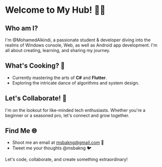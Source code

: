 # Welcome to My Hub! 👋🏼

## Who am I?
I'm @MohamedAlkindi, a passionate student & developer diving into the realms of Windows console, Web, as well as Android app development. I'm all about creating, learning, and sharing my journey.

## What's Cooking? 🍳
- Currently mastering the arts of **C#** and **Flutter**.
- Exploring the intricate dance of algorithms and system design.

## Let's Collaborate! 💞️
I'm on the lookout for like-minded tech enthusiasts. Whether you're a beginner or a seasoned pro, let's connect and grow together.

## Find Me 🌐
- Shoot me an email at msbakng@gmail.com 📧
- Tweet me your thoughts @msbakng 🐦

Let's code, collaborate, and create something extraordinary!
